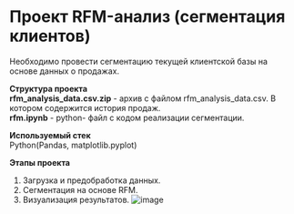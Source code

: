 # Проект RFM-анализ (сегментация клиентов)

Необходимо провести сегментацию текущей клиентской базы на основе данных о продажах.  

**Структура проекта**  
**rfm_analysis_data.csv.zip** - архив с файлом rfm_analysis_data.csv. В котором содержится история продаж.   
**rfm.ipynb** - python- файл с кодом реализации сегментации.  

**Используемый стек**  
Python(Pandas, matplotlib.pyplot)

**Этапы проекта**  
1. Загрузка и предобработка данных.
2. Сегментация на основе RFM.
3. Визуализация результатов.
![image](https://github.com/user-attachments/assets/77e0b4de-a794-49e1-9842-6a51a25575ba)

